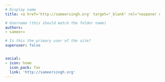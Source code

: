 ```yaml
---
# Display name
title: <a href='http://sameersingh.org' target="_blank" rel="noopener noreferrer">Sameer Singh</a>

# Username (this should match the folder name)
authors:
- sameer=

# Is this the primary user of the site?
superuser: false


social:
- icon: home
  icon_pack: fas
  link: 'http://sameersingh.org'
---
```

